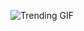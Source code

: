 
<!-- GIF_SECTION -->
![Trending GIF](https://media4.giphy.com/media/v1.Y2lkPThiYjIxNzcycjd1c2I1Njk2bm5lNngxOXZ6NnlhMndyZmxtMnhuNThzejV6dWNlayZlcD12MV9naWZzX3NlYXJjaCZjdD1n/65n8RPEa3r65q/giphy.gif)
<!-- END_GIF_SECTION -->
